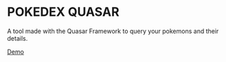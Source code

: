 # POKEDEX QUASAR

A tool made with the Quasar Framework to query your pokemons and their details.

[Demo ](http://pokedexquasar.surge.sh/#/) 